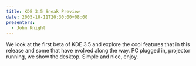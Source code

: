 ```yaml
---
title: KDE 3.5 Sneak Preview
date: 2005-10-11T20:30:00+08:00
presenters:
  - John Knight
---
```


We look at the first beta of KDE 3.5 and explore the cool features that
in this release and some that have evolved along the way. PC plugged in,
projector running, we show the desktop. Simple and nice, enjoy.

<!--more-->

<!-- **Where:** Open Source WA Demo Centre, Tech Park -->

